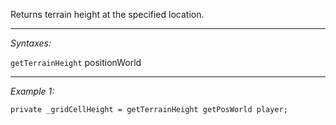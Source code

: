 Returns terrain height at the specified location.


---
*Syntaxes:*

`getTerrainHeight` positionWorld

---
*Example 1:*

```sqf
private _gridCellHeight = getTerrainHeight getPosWorld player;
```